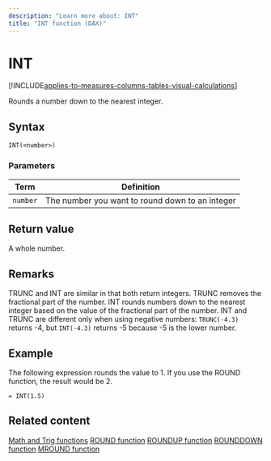 ```yaml
---
description: "Learn more about: INT"
title: "INT function (DAX)"
---
```

# INT

[!INCLUDE[applies-to-measures-columns-tables-visual-calculations](includes/applies-to-measures-columns-tables-visual-calculations.md)]

Rounds a number down to the nearest integer.

## Syntax

```dax
INT(<number>)
```

### Parameters

|Term|Definition|
|--------|--------------|
|`number`|The number you want to round down to an integer|

## Return value

A whole number.

## Remarks

TRUNC and INT are similar in that both return integers. TRUNC removes the fractional part of the number. INT rounds numbers down to the nearest integer based on the value of the fractional part of the number. INT and TRUNC are different only when using negative numbers: `TRUNC(-4.3)` returns -4, but `INT(-4.3)` returns -5 because -5 is the lower number.

## Example

The following expression rounds the value to 1. If you use the ROUND function, the result would be 2.

```dax
= INT(1.5)
```

## Related content

[Math and Trig functions](math-and-trig-functions-dax.md)
[ROUND function](round-function-dax.md)
[ROUNDUP function](roundup-function-dax.md)
[ROUNDDOWN function](rounddown-function-dax.md)
[MROUND function](mround-function-dax.md)
